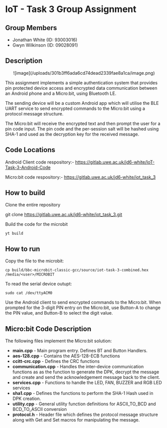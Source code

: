 # IoT - Task 3 Group Assignment

## Group Members

- Jonathan White (ID: 93003016)
- Gwyn Wilkinson (ID: 09028091)


## Description

<center>![image](/uploads/301b3ff6ada6cd74dead2339fae8a1ca/image.png)</center>

This assignment implements a simple authentication system that provides pin protected device access and encrypted data communication between an Android phone and a Micro:bit, using Bluetooth LE.

The sending device will be a custom Android app which will utilise the BLE UART service to send encrypted commands to the Micro:bit using a protocol message structure.

The Micro:bit will receive the encrypted text and then prompt the user for a pin code input. The pin code and the per-session salt will be hashed using SHA-1 and used as the decryption key for the received message.

## Code Locations

Android Client code respository:- https://gitlab.uwe.ac.uk/jd6-white/IoT-Task-3-Android-Code

Micro:bit code respository:- https://gitlab.uwe.ac.uk/jd6-white/iot_task_3

## How to build

Clone the entire repository

   git clone https://gitlab.uwe.ac.uk/jd6-white/iot_task_3.git
    
Build the code for the microbit

    yt build

## How to run

Copy the file to the microbit:

    cp build/bbc-microbit-classic-gcc/source/iot-task-3-combined.hex /media/<user>/MICROBIT

To read the serial device outupt:

    sudo cat /dev/ttyACM0
    
Use the Android client to send encrypted commands to the Micro:bit. When prompted for the 3-digit PIN entry on the Micro:bit, use Button-A to change the PIN value, and Button-B to select the digit value.

## Micro:bit Code Description

The following files implement the Micro:bit solution:

 - **main.cpp** - Main program entry. Defines BT and Button Handlers.
 - **aes-128.cpp** - Contains the AES-128-ECB functions
 - **ccitt-crc.cpp** - Defines the CRC functions
 - **communication.cpp** - Handles the inter-device communication functions as as the function to generate the DPK, decrypt the message and create and send the acknowledgement message back to the client.
 - **services.cpp** - Functions to handle the LED, FAN, BUZZER and RGB LED services
 - **sha1.cpp** - Defines the functions to perform the SHA-1 Hash used in DPK creation.
 - **utility.cpp** - General utility function definitions for ASCII_TO_BCD and BCD_TO_ASCII conversion
 - **protocol.h** - Header file which defines the protocol message structure along with Get and Set macros for manipulating the message.
 